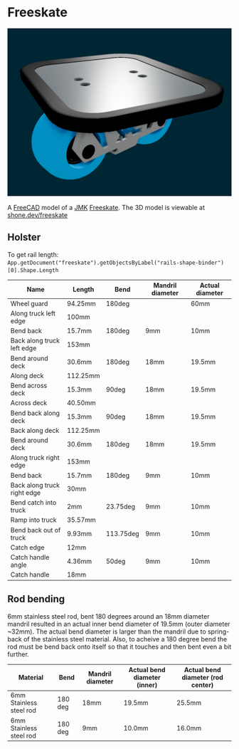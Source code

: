 # Freeskate

<img src="screenshot.png" style="width: 600px">

A [FreeCAD](https://www.freecad.org) model of a [JMK](https://www.jmkride.com) [Freeskate](https://en.wikipedia.org/wiki/Freeskates). The 3D model is viewable at [shone.dev/freeskate](https://shone.dev/freeskate)

## Holster

To get rail length: `App.getDocument("freeskate").getObjectsByLabel("rails-shape-binder")[0].Shape.Length`

| Name                        |   Length |      Bend | Mandril diameter | Actual diameter |
|-----------------------------|----------|-----------|------------------|-----------------|
| Wheel guard                 |  94.25mm |    180deg |                  |            60mm |
| Along truck left edge       |    100mm |           |                  |                 |
| Bend back                   |   15.7mm |    180deg |              9mm |            10mm |
| Back along truck left edge  |    153mm |           |                  |                 |
| Bend around deck            |   30.6mm |    180deg |             18mm |          19.5mm |
| Along deck                  | 112.25mm |           |                  |                 |
| Bend across deck            |   15.3mm |     90deg |             18mm |          19.5mm |
| Across deck                 |  40.50mm |           |                  |                 |
| Bend back along deck        |   15.3mm |     90deg |             18mm |          19.5mm |
| Back along deck             | 112.25mm |           |                  |                 |
| Bend around deck            |   30.6mm |    180deg |             18mm |          19.5mm |
| Along truck right edge      |    153mm |           |                  |                 |
| Bend back                   |   15.7mm |    180deg |              9mm |            10mm |
| Back along truck right edge |     30mm |           |                  |                 |
| Bend catch into truck       |      2mm |  23.75deg |              9mm |            10mm |
| Ramp into truck             |  35.57mm |           |                  |                 |
| Bend back out of truck      |   9.93mm | 113.75deg |              9mm |            10mm |
| Catch edge                  |     12mm |           |                  |                 |
| Catch handle angle          |   4.36mm |     50deg |              9mm |            10mm |
| Catch handle                |     18mm |           |                  |                 |

## Rod bending

6mm stainless steel rod, bent 180 degrees around an 18mm diameter mandril resulted in an actual inner bend diameter of 19.5mm (outer diameter ~32mm). The actual bend diameter is larger than the mandril due to spring-back of the stainless steel material. Also, to acheive a 180 degree bend the rod must be bend back onto itself so that it touches and then bent even a bit further.

| Material                | Bend    | Mandril diameter | Actual bend diameter (inner) | Actual bend diameter (rod center) |
| ----------------------- | ------- | ---------------- | ---------------------------- | --------------------------------- |
| 6mm Stainless steel rod | 180 deg |             18mm |                       19.5mm |                            25.5mm |
| 6mm Stainless steel rod | 180 deg |              9mm |                       10.0mm |                            16.0mm |
